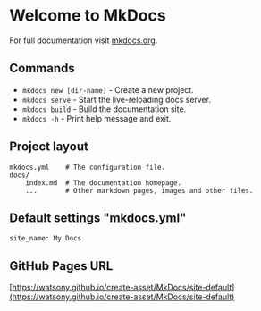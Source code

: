 # Welcome to MkDocs

For full documentation visit [mkdocs.org](https://www.mkdocs.org).

## Commands

* `mkdocs new [dir-name]` - Create a new project.
* `mkdocs serve` - Start the live-reloading docs server.
* `mkdocs build` - Build the documentation site.
* `mkdocs -h` - Print help message and exit.

## Project layout

    mkdocs.yml    # The configuration file.
    docs/
        index.md  # The documentation homepage.
        ...       # Other markdown pages, images and other files.

## Default settings "mkdocs.yml"
```
site_name: My Docs

```

## GitHub Pages URL
[https://watsony.github.io/create-asset/MkDocs/site-default](https://watsony.github.io/create-asset/MkDocs/site-default)